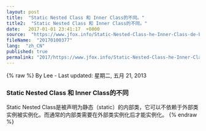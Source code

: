 ```yaml
---
layout: post
title:  "Static Nested Class 和 Inner Class的不同。"
title2:  "Static Nested Class 和 Inner Class的不同。"
date:   2017-01-01 23:41:17  +0800
source:  "https://www.jfox.info/Static-Nested-Class-he-Inner-Class-de-bu-tong.html"
fileName:  "20170100377"
lang:  "zh_CN"
published: true
permalink: "2017/https://www.jfox.info/Static-Nested-Class-he-Inner-Class-de-bu-tong.html"
---
```

{% raw %}
By Lee - Last updated: 星期二, 五月 21, 2013

### Static Nested Class 和 Inner Class的不同

Static Nested Class是被声明为静态（static）的内部类，它可以不依赖于外部类实例被实例化。而通常的内部类需要在外部类实例化后才能实例化。
{% endraw %}